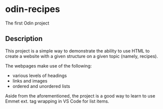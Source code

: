 # odin-recipes
The first Odin project

## Description
This project is a simple way to demonstrate the ability to use HTML to create a website with a given structure on a given topic (namely, recipes).

The webpages make use of the following:
* various levels of headings
* links and images
* ordered and unordered lists

Aside from the aforementioned, the project is a good way to learn to use Emmet ext. tag wrapping in VS Code for list items.

